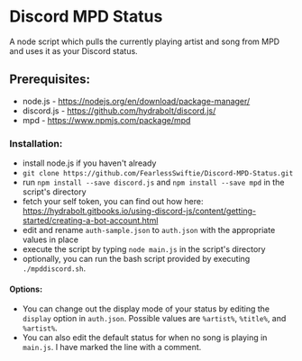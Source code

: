 # Discord MPD Status
A node script which pulls the currently playing artist and song from MPD and uses it as your Discord status.

## Prerequisites:
* node.js - https://nodejs.org/en/download/package-manager/
* discord.js - https://github.com/hydrabolt/discord.js/
* mpd - https://www.npmjs.com/package/mpd

### Installation:
* install node.js if you haven't already
* `git clone https://github.com/FearlessSwiftie/Discord-MPD-Status.git`
* run `npm install --save discord.js` and `npm install --save mpd` in the script's directory
* fetch your self token, you can find out how here: https://hydrabolt.gitbooks.io/using-discord-js/content/getting-started/creating-a-bot-account.html
* edit and rename `auth-sample.json` to `auth.json` with the appropriate values in place
* execute the script by typing `node main.js` in the script's directory
* optionally, you can run the bash script provided by executing `./mpddiscord.sh`.

#### Options:
* You can change out the display mode of your status by editing the `display` option in `auth.json`. Possible values are `%artist%`, `%title%`, and `%artist%`.
* You can also edit the default status for when no song is playing in `main.js`. I have marked the line with a comment.
